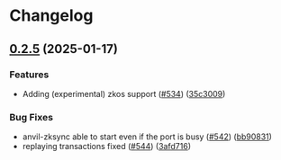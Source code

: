 # Changelog

## [0.2.5](https://github.com/antonbaliasnikov/anvil-zksync/compare/v0.2.4...v0.2.5) (2025-01-17)


### Features

* Adding (experimental) zkos support ([#534](https://github.com/antonbaliasnikov/anvil-zksync/issues/534)) ([35c3009](https://github.com/antonbaliasnikov/anvil-zksync/commit/35c30095d361f184bbb4ad356cccb05bfd4081e2))


### Bug Fixes

* anvil-zksync able to start even if the port is busy ([#542](https://github.com/antonbaliasnikov/anvil-zksync/issues/542)) ([bb90831](https://github.com/antonbaliasnikov/anvil-zksync/commit/bb908317cd1c28ff23aebdd764c108f16a1fe370))
* replaying transactions fixed ([#544](https://github.com/antonbaliasnikov/anvil-zksync/issues/544)) ([3afd716](https://github.com/antonbaliasnikov/anvil-zksync/commit/3afd71614c10cee6715f3def1f9627ecfc9392b7))
